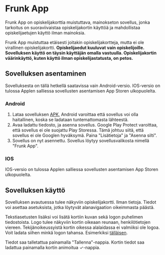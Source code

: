 # Frunk App

Frunk App on opiskelijakorttia muistuttava, mainokseton sovellus, jonka tarkoitus on suoraviivaistaa opiskelijakortin käyttöä ja mahdollistaa opiskelijaetujen käyttö ilman mainoksia.

Frunk App muistuttaa etäisesti joitakin opiskelijakortteja, mutta ei ole virallinen opiskelijakortti. **Opiskelijaedut
kuuluvat vain opiskelijoille. Sovelluksen käyttö on täysin käyttäjän omalla vastuulla. Opiskelijakortin väärinkäyttö, kuten käyttö ilman opiskelijastatusta, on petos.**

## Sovelluksen asentaminen

Sovelluksesta on tällä hetkellä saatavissa vain Android-versio. IOS-versio on tulossa Applen salliessa sovellusten asentamisen App Storen ulkopuolelta.

### Android

1. Lataa sovelluksen [APK](https://github.com/miikkalaitinen/FrunkApp/releases/tag/latest), Android varoittaa että sovellus voi olla haitallinen, koska se ladataan tuntemattomasta lähteestä.
2. Avaa ladattu tiedosto, ja asenna sovellus. Google Play Protect varoittaa, että sovellus ei ole suojattu Play Storessa. Tämä johtuu siitä, että sovellus ei ole Googlen hyväksymä. Paina "Lisätietoja" ja "Asenna silti".
3. Sovellus on nyt asennettu. Sovellus löytyy sovellusvalikosta nimellä "Frunk App".

### IOS

IOS-versio on tulossa Applen salliessa sovellusten asentamisen App Storen ulkopuolelta.

## Sovelluksen käyttö

Sovelluksen avautuessa tulee näkyviin opiskelijakortti. Ilman tietoja. Tiedot voi asettaa asetuksista, jotka löytyvät alanavigaation oikeimmasta päästä.

Tekstiasetusten lisäksi voi lisätä kortiin kuvan sekä logon puhelimen tiedostoista. Logo tulee näkyviin kortin oikeaan reunaan, henkilötietojen viereen. Tekijänoikeussyistä kortin oikessa alalaidassa ei valmiiksi ole logoa. Voit ladata siihen minkä logon tahansa. Esimerkiksi [tälläisen](https://freeimage.host/i/logo.JaY4UNt).

Tiedot saa talletattua painamalla "Tallenna"-nappia.
Kortin tiedot saa ladattua painamalla kortin animoitua ✓-nappia.
